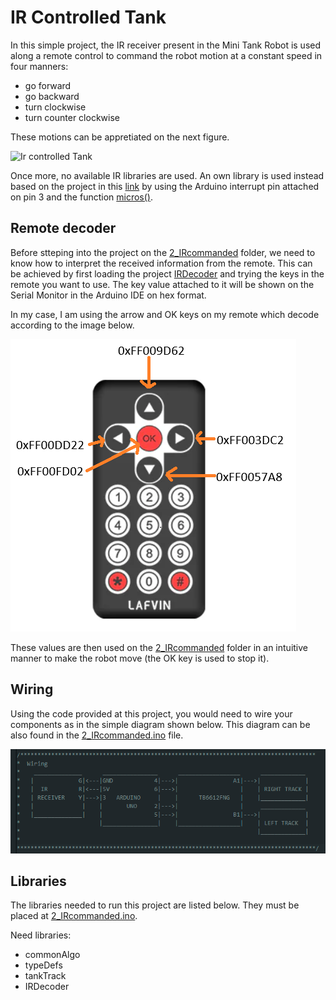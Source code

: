 # IR Controlled Tank

In this simple project, the IR receiver present in the Mini Tank Robot is used along a remote control to command the robot motion at a constant speed in four manners:
- go forward
- go backward
- turn clockwise
- turn counter clockwise

These motions can be appretiated on the next figure.

![Ir controlled Tank](./Images/IR_controlled.gif)

Once more, no available IR libraries are used. An own library is used instead based on the project in this [link](https://github.com/mbabeysekera/advanced-arduino-ir-remote) by using the Arduino interrupt pin attached on pin 3 and the function [micros()](https://docs.arduino.cc/language-reference/en/functions/time/micros/).

## Remote decoder

Before stteping into the project on the [2_IRcommanded](./2_IRcommanded/) folder, we need to know how to interpret the received information from the remote. This can be achieved by first loading the project [IRDecoder](./IRDecoder/) and trying the keys in the remote you want to use. The key value attached to it will be shown on the Serial Monitor in the Arduino IDE on hex format.

In my case, I am using the arrow and OK keys on my remote which decode according to the image below.

![Used keys decoding](./Images/remote.png)

These values are then used on the [2_IRcommanded](./2_IRcommanded/) folder in an intuitive manner to make the robot move (the OK key is used to stop it).

## Wiring

Using the code provided at this project, you would need to wire your components as in the simple diagram shown below. This diagram can be also found in the [2_IRcommanded.ino](./2_IRcommanded/2_IRcommanded.ino) file.

![IR controlled ddr wiring](./Images/IR_controlled_miniTank_wiring.png)

## Libraries

The libraries needed to run this project are listed below. They must be placed at [2_IRcommanded.ino](./2_IRcommanded/src/).

Need libraries:
- commonAlgo
- typeDefs
- tankTrack
- IRDecoder
